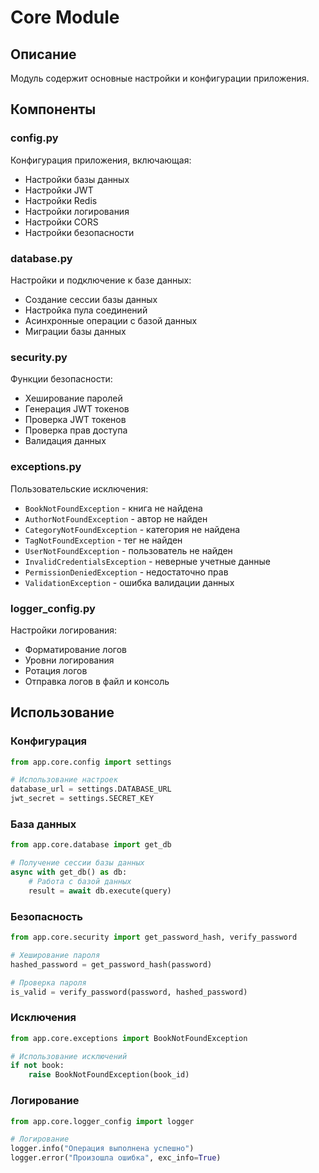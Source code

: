# Core Module

## Описание
Модуль содержит основные настройки и конфигурации приложения.

## Компоненты

### config.py
Конфигурация приложения, включающая:
- Настройки базы данных
- Настройки JWT
- Настройки Redis
- Настройки логирования
- Настройки CORS
- Настройки безопасности

### database.py
Настройки и подключение к базе данных:
- Создание сессии базы данных
- Настройка пула соединений
- Асинхронные операции с базой данных
- Миграции базы данных

### security.py
Функции безопасности:
- Хеширование паролей
- Генерация JWT токенов
- Проверка JWT токенов
- Проверка прав доступа
- Валидация данных

### exceptions.py
Пользовательские исключения:
- `BookNotFoundException` - книга не найдена
- `AuthorNotFoundException` - автор не найден
- `CategoryNotFoundException` - категория не найдена
- `TagNotFoundException` - тег не найден
- `UserNotFoundException` - пользователь не найден
- `InvalidCredentialsException` - неверные учетные данные
- `PermissionDeniedException` - недостаточно прав
- `ValidationException` - ошибка валидации данных

### logger_config.py
Настройки логирования:
- Форматирование логов
- Уровни логирования
- Ротация логов
- Отправка логов в файл и консоль

## Использование

### Конфигурация
```python
from app.core.config import settings

# Использование настроек
database_url = settings.DATABASE_URL
jwt_secret = settings.SECRET_KEY
```

### База данных
```python
from app.core.database import get_db

# Получение сессии базы данных
async with get_db() as db:
    # Работа с базой данных
    result = await db.execute(query)
```

### Безопасность
```python
from app.core.security import get_password_hash, verify_password

# Хеширование пароля
hashed_password = get_password_hash(password)

# Проверка пароля
is_valid = verify_password(password, hashed_password)
```

### Исключения
```python
from app.core.exceptions import BookNotFoundException

# Использование исключений
if not book:
    raise BookNotFoundException(book_id)
```

### Логирование
```python
from app.core.logger_config import logger

# Логирование
logger.info("Операция выполнена успешно")
logger.error("Произошла ошибка", exc_info=True)
```
